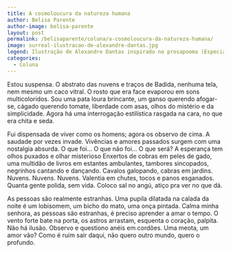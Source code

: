 ```yaml
---
title: A cosmoloucura da natureza humana
author: Belisa Parente
author-image: belisa-parente
layout: post
permalink: /belisaparente/coluna/a-cosmoloucura-da-natureza-humana/
image: surreal-ilustracao-de-alexandre-dantas.jpg
legend: Ilustração de Alexandre Dantas inspirado no prosapoema (Especial para a Revista Žeena).
categories:
  - Coluna
---
```

Estou suspensa. O abstrato das nuvens e traços de Badida, nenhuma tela, nem mesmo um caco vitral. O rosto que era face evaporou em sons multicoloridos. Sou uma pata loura brincante, um ganso querendo afogar-se, cágado querendo tomate, liberdade com asas, olhos do mistério e da simplicidade. Agora há uma interrogação estilística rasgada na cara, no que era chita e seda.

Fui dispensada de viver como os homens; agora os observo de cima. A saudade por vezes invade. Vivências e amores passados surgem com uma nostalgia absurda. O que foi… O que não foi… O que será? A esperança tem olhos puxados e olhar misterioso Enxertos de cobras em peles de gado, uma multidão de livros em estantes ambulantes, tambores sincopados, negrinhos cantando e dançando. Cavalos galopando, cabras em jardins. Nuvens. Nuvens. Nuvens. Valentia em chutes, tocos e panos esganados. Quanta gente polida, sem vida. Coloco sal no angú, atiço pra ver no que dá.

As pessoas são realmente estranhas. Uma pupila dilatada na calada da noite é um lobisomem, um bicho do mato, uma onça pintada. Calma minha senhora, as pessoas são estranhas, é preciso aprender a amar o tempo. O vento forte bate na porta, os astros arrastam, esquenta o coração, palpita. Não há ilusão. Observo e questiono anéis em cordões. Uma meota, um amor vão? Como é ruim sair daqui, não quero outro mundo, quero o profundo.